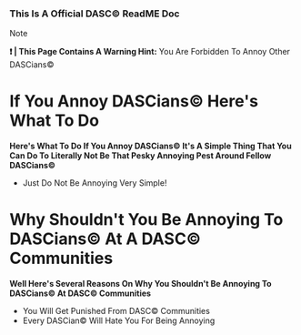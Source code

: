 ### This Is A Official DASC© ReadME Doc
>[!NOTE]
>**❗️ | This Page Contains A Warning Hint:** You Are Forbidden To Annoy Other DASCians©
# If You Annoy DASCians© Here's What To Do
**Here's What To Do If You Annoy DASCians© It's A Simple Thing That You Can Do To Literally Not Be That Pesky Annoying Pest Around Fellow DASCians©**
- Just Do Not Be Annoying Very Simple!
# Why Shouldn't You Be Annoying To DASCians© At A DASC© Communities
**Well Here's Several Reasons On Why You Shouldn't Be Annoying To DASCians© At DASC© Communities**
- You Will Get Punished From DASC© Communities
- Every DASCian© Will Hate You For Being Annoying
